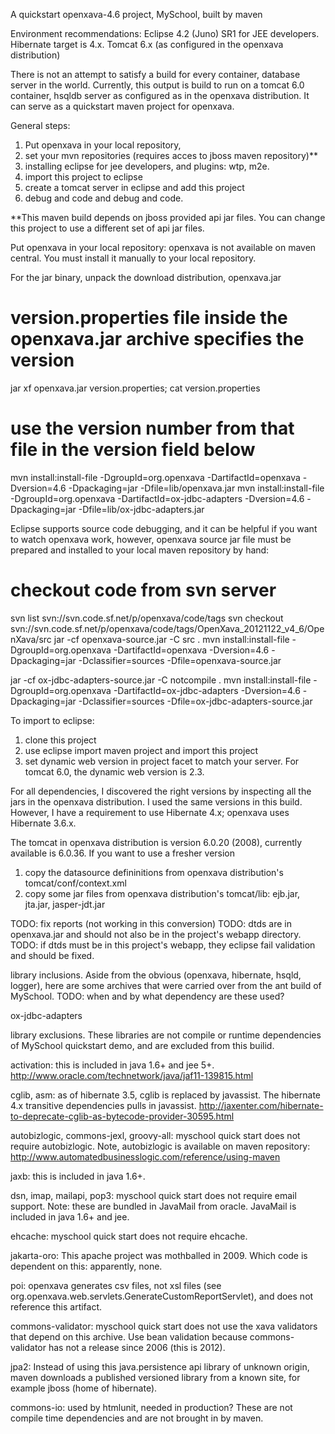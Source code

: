 A quickstart openxava-4.6 project, MySchool, built by maven

Environment recommendations:
Eclipse 4.2 (Juno) SR1 for JEE developers.
Hibernate target is 4.x.
Tomcat 6.x (as configured in the openxava distribution)

There is not an attempt to satisfy a build for every container, database server in the world.  Currently,
this output is build to run on a tomcat 6.0 container, hsqldb server as configured as in the
openxava distribution.  It can serve as a quickstart maven project for openxava.

General steps:
1) Put openxava in your local repository,
2) set your mvn repositories (requires acces to jboss maven repository)**
3) installing eclipse for jee developers, and plugins: wtp, m2e.
4) import this project to eclipse
5) create a tomcat server in eclipse and add this project
6) debug and code and debug and code.

**This maven build depends on jboss provided api jar files.  You can change
this project to use a different set of api jar files.


Put openxava in your local repository:
openxava is not available on maven central.  You must install it manually to your local repository.

For the jar binary, unpack the download distribution,
openxava.jar
  # version.properties file inside the openxava.jar archive specifies the version
  jar xf openxava.jar version.properties; cat version.properties
  
  # use the version number from that file in the version field below
  mvn install:install-file -DgroupId=org.openxava -DartifactId=openxava -Dversion=4.6 -Dpackaging=jar  -Dfile=lib/openxava.jar
  mvn install:install-file -DgroupId=org.openxava -DartifactId=ox-jdbc-adapters -Dversion=4.6 -Dpackaging=jar -Dfile=lib/ox-jdbc-adapters.jar
  
Eclipse supports source code debugging, and it can be helpful if you want to watch openxava work, however,
openxava source jar file must be prepared and installed to your local maven repository by hand:

  # checkout code from svn server
  svn list svn://svn.code.sf.net/p/openxava/code/tags
  svn checkout svn://svn.code.sf.net/p/openxava/code/tags/OpenXava_20121122_v4_6/OpenXava/src
  jar -cf openxava-source.jar -C src .
  mvn install:install-file -DgroupId=org.openxava -DartifactId=openxava -Dversion=4.6 -Dpackaging=jar -Dclassifier=sources  -Dfile=openxava-source.jar

  jar -cf ox-jdbc-adapters-source.jar -C notcompile .
  mvn install:install-file -DgroupId=org.openxava -DartifactId=ox-jdbc-adapters -Dversion=4.6 -Dpackaging=jar -Dclassifier=sources  -Dfile=ox-jdbc-adapters-source.jar
  


To import to eclipse:
1) clone this project
2) use eclipse import maven project and import this project
3) set dynamic web version in project facet to match your server.  For tomcat 6.0, the dynamic web version is 2.3.


For all dependencies, I discovered the right versions by inspecting all the jars in the openxava
distribution.  I used the same versions in this build.  However, I have a requirement to use Hibernate 4.x; openxava
uses Hibernate 3.6.x.



The tomcat in openxava distribution is version 6.0.20 (2008), currently available is 6.0.36.
If you want to use a fresher version
1) copy the datasource defininitions from openxava distribution's tomcat/conf/context.xml
2) copy some jar files from openxava distribution's tomcat/lib: ejb.jar, jta.jar, jasper-jdt.jar



TODO: fix reports (not working in this conversion)
TODO: dtds are in openxava.jar and should not also be in the project's webapp directory.
TODO: if dtds must be in this project's webapp, they eclipse fail validation and should be fixed.

library inclusions.  Aside from the obvious (openxava, hibernate, hsqld, logger), here are some archives that
were carried over from the ant build of MySchool.
TODO: when and by what dependency are these used?

ox-jdbc-adapters




library exclusions.  These libraries are not compile or runtime dependencies of MySchool quickstart demo, and
are excluded from this builid.

activation:  this is included in java 1.6+ and jee 5+.  http://www.oracle.com/technetwork/java/jaf11-139815.html

cglib, asm: as of hibernate 3.5, cglib is replaced by javassist.  The hibernate 4.x transitive dependencies
pulls in javassist.  http://jaxenter.com/hibernate-to-deprecate-cglib-as-bytecode-provider-30595.html

autobizlogic, commons-jexl, groovy-all: myschool quick start does not require autobizlogic.
Note, autobizlogic is available on maven repository: http://www.automatedbusinesslogic.com/reference/using-maven

jaxb: this is included in java 1.6+.

dsn, imap, mailapi, pop3: myschool quick start does not require email support.
Note: these are bundled in JavaMail from oracle.  JavaMail is included in java 1.6+ and jee.

ehcache: myschool quick start does not require ehcache.

jakarta-oro:  This apache project was mothballed in 2009.   Which code is dependent on this: apparently, none.

poi: openxava generates csv files, not xsl files (see org.openxava.web.servlets.GenerateCustomReportServlet),
and does not reference this artifact.

commons-validator: myschool quick start does not use the xava validators that depend on this archive.
Use bean validation because commons-validator has not a release since 2006 (this is 2012).

jpa2: Instead of using this java.persistence api library of unknown origin, maven 
downloads a published versioned library from a known site, for example jboss (home of hibernate).

commons-io: used by htmlunit, needed in production?  These are not compile time dependencies
and are not brought in by maven.















